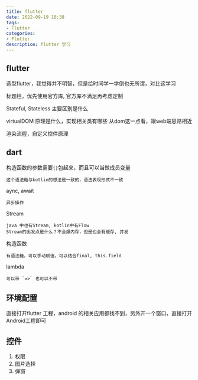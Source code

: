 ```yaml
---
title: flutter
date: 2022-09-19 18:38 
tags:
- Flutter
categories:
- Flutter
description: flutter 学习
---
```


## flutter

选型flutter，我觉得并不明智，但是给时间学一学倒也无所谓，对比这学习

标题栏，优先使用官方库, 官方库不满足再考虑定制

Stateful, Stateless 主要区别是什么

virtualDOM 原理是什么，实现相关类有哪些
	从dom这一点看，跟web端思路相近

渲染流程，自定义控件原理

## dart

构造函数的参数需要`{}`包起来，而且可以当做成员变量

	这个语法糖与kotlin的想法是一致的，语法表现形式不一致

aync, await 

	异步操作

Stream

	java 中也有Stream, kotlin中有Flow
	Stream的出发点是什么？不会爆内存，但是也会有缓存, 并发

构造函数

	有语法糖，可以手动赋值，可以结合final, this.field

lambda

	可以带 `=>` 也可以不带

## 环境配置

直接打开flutter 工程，android 的相关应用都找不到，另外开一个窗口，直接打开Android工程即可

## 控件

1. 权限
2. 图片选择
3. 弹窗
